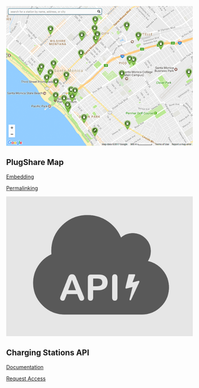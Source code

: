 <section id="map">

<a href="#">
  <img src="embed.png">
</a>

## PlugShare Map

[Embedding](embedding)

[Permalinking](permalinking)

</section>

<section id="api">

<a href="#">
  <img src="api.png">
</a>

## Charging Stations API

[Documentation](docs)

[Request Access](request-access)

</section>